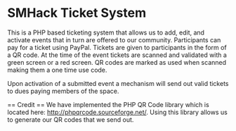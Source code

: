SMHack Ticket System
======

This is a PHP based ticketing system that allows us to add, edit, and activate events that in turn are offered to our community.  Participants can pay for a ticket using PayPal.  Tickets are given to participants in the form of a QR code. At the time of the event tickets are scanned and validated with a green screen or a red screen.  QR codes are marked as used when scanned making them a one time use code.

Upon activation of a submitted event a mechanism will send out valid tickets to dues paying members of the space.

== Credit ==
We have implemented the PHP QR Code library which is located here: http://phpqrcode.sourceforge.net/.  Using this library allows us to generate our QR codes that we send out.
